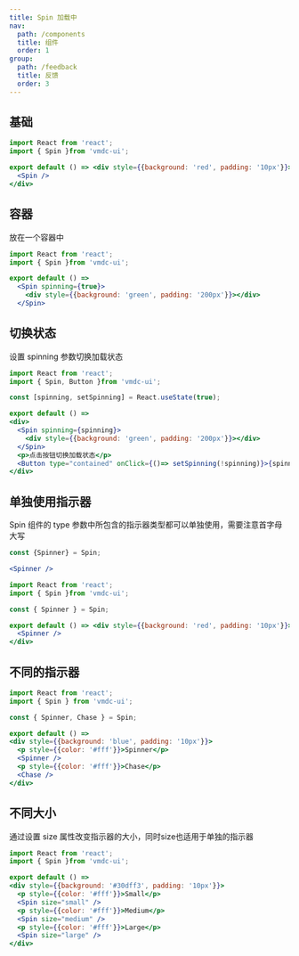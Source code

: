 ```yaml
---
title: Spin 加载中
nav:
  path: /components
  title: 组件
  order: 1
group:
  path: /feedback
  title: 反馈
  order: 3
---
```


## 基础

```jsx
import React from 'react';
import { Spin }from 'vmdc-ui';

export default () => <div style={{background: 'red', padding: '10px'}}>
  <Spin />
</div>
```

## 容器

放在一个容器中

```jsx
import React from 'react';
import { Spin }from 'vmdc-ui';

export default () =>
  <Spin spinning={true}>
    <div style={{background: 'green', padding: '200px'}}></div>
  </Spin>
```

## 切换状态

设置 spinning 参数切换加载状态

```jsx
import React from 'react';
import { Spin, Button }from 'vmdc-ui';

const [spinning, setSpinning] = React.useState(true);

export default () =>
<div>
  <Spin spinning={spinning}>
    <div style={{background: 'green', padding: '200px'}}></div>
  </Spin>
  <p>点击按钮切换加载状态</p>
  <Button type="contained" onClick={()=> setSpinning(!spinning)}>{spinning ? '加载中' : '加载完成'}</Button>
</div>
```

## 单独使用指示器

<Alert type="info">
  Spin 组件的 type 参数中所包含的指示器类型都可以单独使用，需要注意首字母大写
</Alert>

```jsx | pure
const {Spinner} = Spin;

<Spinner />
```

```jsx
import React from 'react';
import { Spin }from 'vmdc-ui';

const { Spinner } = Spin;

export default () => <div style={{background: 'red', padding: '10px'}}>
  <Spinner />
</div>
```

## 不同的指示器

```jsx
import React from 'react';
import { Spin } from 'vmdc-ui';

const { Spinner, Chase } = Spin;

export default () =>
<div style={{background: 'blue', padding: '10px'}}>
  <p style={{color: '#fff'}}>Spinner</p>
  <Spinner />
  <p style={{color: '#fff'}}>Chase</p>
  <Chase />
</div>
```

## 不同大小

<Alert type="info">
  通过设置 size 属性改变指示器的大小，同时size也适用于单独的指示器
</Alert>

```jsx
import React from 'react';
import { Spin }from 'vmdc-ui';

export default () =>
<div style={{background: '#30dff3', padding: '10px'}}>
  <p style={{color: '#fff'}}>Small</p>
  <Spin size="small" />
  <p style={{color: '#fff'}}>Medium</p>
  <Spin size="medium" />
  <p style={{color: '#fff'}}>Large</p>
  <Spin size="large" />
</div>
```

<API src="./Spin.tsx" />